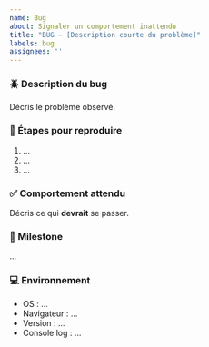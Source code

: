 ```yaml
---
name: Bug
about: Signaler un comportement inattendu
title: "BUG – [Description courte du problème]"
labels: bug
assignees: ''
---
```


### 🪲 Description du bug
Décris le problème observé.

### 🔁 Étapes pour reproduire
1. ...
2. ...
3. ...

### ✅ Comportement attendu
Décris ce qui **devrait** se passer.

### 🧩 Milestone
...

### 💻 Environnement
- OS : ...
- Navigateur : ...
- Version : ...
- Console log : ...